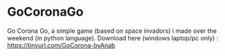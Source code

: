 # GoCoronaGo
 Go Corona Go, a simple game (based on space invadors) i made over the weekend (in python language). Download here (windows laptop/pc only) : https://tinyurl.com/GoCorona-byAnab
